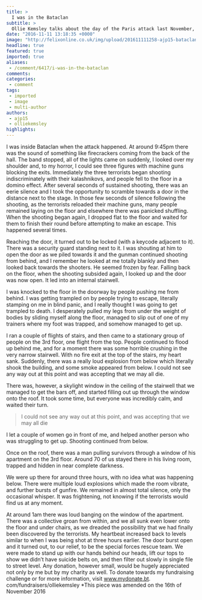 ```yaml
---
title: >
  I was in the Bataclan
subtitle: >
  Ollie Kemsley talks about the day of the Paris attack last November, and his experiences in the year following
date: "2016-11-11 13:18:35 +0000"
image: "http://felixonline.co.uk/img/upload/201611111258-ajp15-bataclan.jpg"
headline: true
featured: true
imported: true
aliases:
 - /comment/6417/i-was-in-the-bataclan
comments:
categories:
 - comment
tags:
 - imported
 - image
 - multi-author
authors:
 - ajp15
 - olliekemsley
highlights:
---
```


I was inside Bataclan when the attack happened. At around 9:45pm there was the sound of something like firecrackers coming from the back of the hall. The band stopped, all of the lights came on suddenly, I looked over my shoulder and, to my horror, I could see three figures with machine guns blocking the exits. Immediately the three terrorists began shooting indiscriminately with their kalashnikovs, and people fell to the floor in a domino effect. After several seconds of sustained shooting, there was an eerie silence and I took the opportunity to scramble towards a door in the distance next to the stage. In those few seconds of silence following the shooting, as the terrorists reloaded their machine guns, many people remained laying on the floor and elsewhere there was panicked shuffling. When the shooting began again, I dropped flat to the floor and waited for them to finish their round before attempting to make an escape. This happened several times.

Reaching the door, it turned out to be locked (with a keycode adjacent to it). There was a security guard standing next to it. I was shouting at him to open the door as we piled towards it and the gunman continued shooting from behind, and I remember he looked at me totally blankly and then looked back towards the shooters. He seemed frozen by fear. Falling back on the floor, when the shooting subsided again, I looked up and the door was now open. It led into an internal stairwell.

I was knocked to the floor in the doorway by people pushing me from behind. I was getting trampled on by people trying to escape, literally stamping on me in blind panic, and I really thought I was going to get trampled to death. I desperately pulled my legs from under the weight of bodies by sliding myself along the floor, managed to slip out of one of my trainers where my foot was trapped, and somehow managed to get up.

I ran a couple of flights of stairs, and then came to a stationary group of people on the 3rd floor, one flight from the top. People continued to flood up behind me, and for a moment there was some horrible crushing in the very narrow stairwell. With no fire exit at the top of the stairs, my heart sank. Suddenly, there was a really loud explosion from below which literally shook the building, and some smoke appeared from below. I could not see any way out at this point and was accepting that we may all die.

There was, however, a skylight window in the ceiling of the stairwell that we managed to get the bars off, and started filling out up through the window onto the roof. It took some time, but everyone was incredibly calm, and waited their turn.

> I could not see any way out at this point, and was accepting that we may all die

I let a couple of women go in front of me, and helped another person who was struggling to get up. Shooting continued from below.

Once on the roof, there was a man pulling survivors through a window of his apartment on the 3rd floor. Around 70 of us stayed there in his living room, trapped and hidden in near complete darkness.

We were up there for around three hours, with no idea what was happening below. There were multiple loud explosions which made the room vibrate, and further bursts of gunfire. We remained in almost total silence, only the occasional whisper. It was frightening, not knowing if the terrorists would find us at any moment.

At around 1am there was loud banging on the window of the apartment. There was a collective groan from within, and we all sunk even lower onto the floor and under chairs, as we dreaded the possibility that we had finally been discovered by the terrorists. My heartbeat increased back to levels similar to when I was being shot at three hours earlier. The door burst open and it turned out, to our relief, to be the special forces rescue team. We were made to stand up with our hands behind our heads, lift our tops to show we didn’t have suicide belts on, and then filter out slowly in single file to street level.
Any donation, however small, would be hugely appreciated not only by me but by my charity as well. To donate towards my fundraising challenge or for more information, visit www.mydonate.bt. com/fundraisers/olliekemsley
*This piece was amended on the 16th of November 2016
